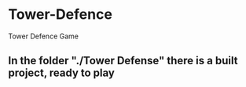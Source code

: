 # Tower-Defence
Tower Defence Game 

## In the folder "./Tower Defense" there is a built project, ready to play
